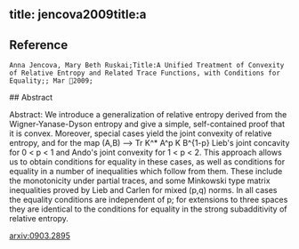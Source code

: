 title: jencova2009title:a
---


## Reference

	Anna Jencova, Mary Beth Ruskai;Title:A Unified Treatment of Convexity of Relative Entropy and Related Trace Functions, with Conditions for Equality;; Mar 2009;

\## Abstract 

Abstract:  We introduce a generalization of relative entropy derived from the
Wigner-Yanase-Dyson entropy and give a simple, self-contained proof that it is
convex. Moreover, special cases yield the joint convexity of relative entropy,
and for the map (A,B) --> Tr K^* A^p K B^{1-p} Lieb's joint concavity for 0 < p
< 1 and Ando's joint convexity for 1 < p < 2. This approach allows us to obtain
conditions for equality in these cases, as well as conditions for equality in a
number of inequalities which follow from them. These include the monotonicity
under partial traces, and some Minkowski type matrix inequalities proved by
Lieb and Carlen for mixed (p,q) norms. In all cases the equality conditions are
independent of p; for extensions to three spaces they are identical to the
conditions for equality in the strong subadditivity of relative entropy.

    

[arxiv:0903.2895](https://arxiv.org/abs/https://arxiv.org/abs/0903.2895)